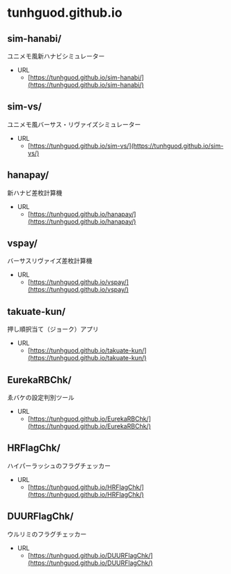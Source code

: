 # tunhguod.github.io

## sim-hanabi/

ユニメモ風新ハナビシミュレーター

* URL
  * [https://tunhguod.github.io/sim-hanabi/](https://tunhguod.github.io/sim-hanabi/)

## sim-vs/

ユニメモ風バーサス・リヴァイズシミュレーター

* URL
  * [https://tunhguod.github.io/sim-vs/](https://tunhguod.github.io/sim-vs/)

## hanapay/

新ハナビ差枚計算機

* URL
  * [https://tunhguod.github.io/hanapay/](https://tunhguod.github.io/hanapay/)

## vspay/

バーサスリヴァイズ差枚計算機

* URL
  * [https://tunhguod.github.io/vspay/](https://tunhguod.github.io/vspay/)

## takuate-kun/

押し順択当て（ジョーク）アプリ

* URL
  * [https://tunhguod.github.io/takuate-kun/](https://tunhguod.github.io/takuate-kun/)

## EurekaRBChk/

ゑバケの設定判別ツール

* URL
  * [https://tunhguod.github.io/EurekaRBChk/](https://tunhguod.github.io/EurekaRBChk/)

## HRFlagChk/

ハイパーラッシュのフラグチェッカー

* URL
  * [https://tunhguod.github.io/HRFlagChk/](https://tunhguod.github.io/HRFlagChk/)
 
## DUURFlagChk/

ウルリミのフラグチェッカー

* URL
  * [https://tunhguod.github.io/DUURFlagChk/](https://tunhguod.github.io/DUURFlagChk/)
 

